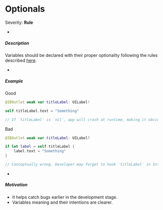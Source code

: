 # Optionals

Severity: **Rule**

-

##### Description

Variables should be declared with their proper optionality following the rules described [here](http://inaka.net/blog/2015/12/18/dealing-with-optionals-in-view-controllers/).

-

##### Example

Good

``` swift
@IBOutlet weak var titleLabel: UILabel!

self.titleLabel.text = "Something"

// If `titleLabel` is `nil`, app will crash at runtime, making it obvious that the developer is forgetting to hook it up in the Interface Builder.
```

Bad

``` swift
@IBOutlet weak var titleLabel: UILabel?

if let label = self.titleLabel {
	label.text = "Something"
}

// Conceptually wrong. Developer may forget to hook `titleLabel` in Interface Builder and that mistake could easily make it to a production stage without being noticed.
```

-

##### Motivation

- It helps catch bugs earlier in the development stage.
- Variables meaning and their intentions are clearer.